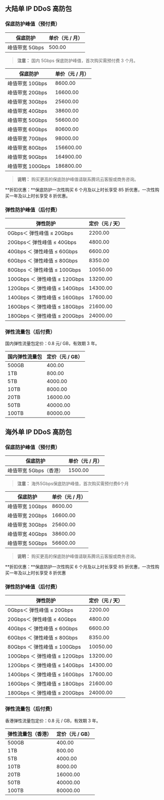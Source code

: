 ##  **大陆单 IP DDoS 高防包**
###  保底防护峰值（预付费）
|保底防护|单价（元 / 月）|
|-|-|
|峰值带宽 5Gbps|500.00|
>**注意：**
>国内 5Gbps 保底防护峰值，首次购买需预付费 3 个月。

|保底防护|单价（元 / 月）|
|-|-|
|峰值带宽 10Gbps|8600.00|
|峰值带宽 20Gbps|16600.00|
|峰值带宽 30Gbps|25600.00|
|峰值带宽 40Gbps|38600.00|
|峰值带宽 50Gbps|56600.00|
|峰值带宽 60Gbps|80600.00|
|峰值带宽 70Gbps|98000.00|
|峰值带宽 80Gbps|156600.00|
|峰值带宽 90Gbps|164900.00|
|峰值带宽 100Gbps|186800.00|

>**说明：**
>购买更高的保底防护峰值请联系腾讯云客服或商务咨询。

**折扣优惠：**保底防护一次性购买 6 个月及以上时长享受 85 折优惠，一次性购买一年及以上时长享受 8 折优惠。

### 弹性防护峰值（后付费）
| 弹性防护 | 定价（元 / 天）|
|---------|---------|
| 0Gbps＜ 弹性峰值 ≤  20Gbps | 2200.00 |
| 20Gbps＜ 弹性峰值 ≤  40Gbps | 4800.00 | 
| 40Gbps ＜ 弹性峰值 ≤  60Gbps |6600.00 | 
| 60Gbps ＜ 弹性峰值 ≤  80Gbps |8350.00 | 
| 80Gbps ＜ 弹性峰值 ≤  100Gbps | 10050.00| 
| 100Gbps ＜ 弹性峰值 ≤ 120Gbps |13200.00 | 
| 120Gbps ＜ 弹性峰值 ≤  140Gbps |14300.00 |
|140Gbps ＜ 弹性峰值 ≤  160Gbps| 17600.00|
| 160Gbps ＜ 弹性峰值 ≤ 180Gbps | 21600.00 |
| 180Gbps ＜ 弹性峰值 ≤ 200Gbps| 24000.00 | 


### 弹性流量包（后付费）
国内弹性流量包定价：0.8 元/ GB，有效期 3 年。

|国内弹性流量包|定价（元 / GB）|
|--|-|
|500GB|400.00|
|1TB|800.00|
|5TB|4000.00|
|10TB|8000.00|
|20TB|16000.00|
|50TB|40000.00|
|100TB|80000.00|

## **海外单 IP DDoS 高防包**
### 保底防护峰值（预付费）

|保底防护|单价（元 / 月）|
|-|-|
|峰值带宽 5Gbps（香港）|1500.00|


>**注意：**
>海外5Gbps保底防护峰值，首次购买需预付费6个月

|保底防护|单价（元 / 月）|
|-|-|
|峰值带宽 10Gbps|8600.00|
|峰值带宽 20Gbps|16600.00|
|峰值带宽 30Gbps|25600.00|
|峰值带宽 40Gbps|38600.00|
|峰值带宽 50Gbps|56600.00|
>**说明：**
>购买更高的保底防护峰值请联系腾讯云客服或商务咨询。

**折扣优惠：**保底防护一次性购买 6 个月及以上时长享受 85 折优惠，一次性购买一年及以上时长享受 8 折优惠
### 弹性防护峰值（后付费）
| 弹性防护 | 定价（元 / 天）|
|---------|---------|
| 0Gbps＜ 弹性峰值 ≤  20Gbps | 2200.00 |
| 20Gbps＜ 弹性峰值 ≤  40Gbps | 4800.00 | 
| 40Gbps ＜ 弹性峰值 ≤  60Gbps |6600.00 | 
| 60Gbps ＜ 弹性峰值 ≤  80Gbps |8350.00 | 
| 80Gbps ＜ 弹性峰值 ≤  100Gbps | 10050.00| 
| 100Gbps ＜ 弹性峰值 ≤ 120Gbps |13200.00 | 
| 120Gbps ＜ 弹性峰值 ≤  140Gbps |14300.00 |
| 140Gbps ＜ 弹性峰值 ≤  160Gbps | 17600.00 |
| 160Gbps ＜ 弹性峰值 ≤ 180Gbps | 21600.00 |
| 180Gbps ＜ 弹性峰值 ≤ 200Gbps| 24000.00 | 


### 弹性流量包（后付费）

香港弹性流量包定价：0.8 元 / GB，有效期 3 年。

|弹性流量包（香港）|定价（元 / GB）|
|--|-|
|500GB|400.00|
|1TB|800.00|
|5TB|4000.00|
|10TB|8000.00|
|20TB|16000.00|
|50TB|40000.00|
|100TB|80000.00|
